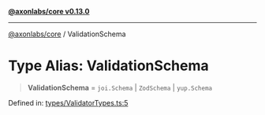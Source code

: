 [**@axonlabs/core v0.13.0**](../README.md)

***

[@axonlabs/core](../globals.md) / ValidationSchema

# Type Alias: ValidationSchema

> **ValidationSchema** = `joi.Schema` \| `ZodSchema` \| `yup.Schema`

Defined in: [types/ValidatorTypes.ts:5](https://github.com/AxonJsLabs/AxonJs/blob/3187def3e5c0161745ea7e33640513908efc6c86/src/types/ValidatorTypes.ts#L5)
